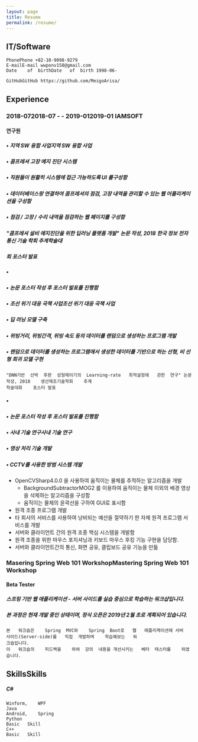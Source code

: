 ```yaml
---
layout: page
title: Resume
permalink: /resume/
---
```




## IT/Software

```
PhonePhone +82-10-9098-9279
E-mailE-mail wwponv158@gmail.com
Date	of	birthDate	of	birth 1998-06-
```
```
GitHubGitHub https://github.com/MeigoArisa/
```
## Experience

### 2018-072018-07	-	- 2019-012019-01 IAMSOFT

#### 연구원

##### • 지역	SW	융합	사업지역	SW	융합	사업

##### • 콤프레셔	고장	예지	진단	시스템

##### • 직원들이	원활히	시스템에	접근	가능하도록	UI	를구성함

##### • 데이터베이스랑	연결하여	콤프레셔의	점검,	고장	내역을	관리할	수	있는	웹	어플리케이션을	구성함

##### • 점검	/	고장	/	수리	내역을	점검하는	웹	페이지를	구성함

##### "콤프레셔	설비	예지진단을	위한	딥러닝	플랫폼	개발"	논문	작성,	2018	한국	정보	전자	통신	기술	학회	추계학술대

##### 회	포스터	발표

##### •

##### • 논문	포스터	작성	후	포스터	발표를	진행함

##### • 조선	위기	대응	국책	사업조선	위기	대응	국책	사업

##### • 딥	러닝	모델	구축

##### • 위빙거리,	위빙간격,	위빙	속도	등의	데이터를	랜덤으로	생성하는	프로그램	개발

##### • 랜덤으로	데이터를	생성하는	프로그램에서	생성한	데이터를	기반으로	하는	선형,	비	선형	회귀	모델	구현

```
"DNN기반	선박	후판	성형제어기의	Learning-rate	최적설정에	관한	연구"	논문	작성,	2018	생산제조기술학회	추계
학술대회	포스터	발표
```
##### •

##### • 논문	포스터	작성	후	포스터	발표를	진행함

##### • 사내	기술	연구사내	기술	연구

##### • 영상	처리 기술	개발

##### • CCTV를	사용한	방범	시스템	개발

- OpenCVSharp4.0.0	을	사용하여	움직이는	물체를	추적하는	알고리즘을	개발
    - BackgroundSubtractorMOG2	를	이용하여	움직이는	물체	이외의	배경	영상을	삭제하는	알고리즘을	구성함
    - 움직이는	물체의	윤곽선을	구하여	GUI로	표시함
- 원격	조종	프로그램	개발
- 타	회사의	서비스를	사용하여	낭비되는	예산을	절약하기	한	자체	원격	프로그램	서비스를	개발
- 서버와	클라이언트	간의	원격	조종	핵심	시스템을	개발함
- 원격	조종을	위한	마우스	포지셔닝과	키보드	마우스	후킹	기능	구현을	담당함.
- 서버와	클라이언트간의	통신,	화면	공유,	클립보드	공유	기능을	만듦

##### 


### Masering	Spring	Web	101	WorkshopMastering	Spring	Web	101	Workshop

#### Beta	Tester

##### 스프링	기반	웹	애플리케이션	-	서버	사이드를	실습	중심으로	학습하는	워크샵입니다.

##### 본	과정은	현재	개발	중인	상태이며,	정식	오픈은	2019년	2월	초로	계획되어	있습니다.

```
본	워크숍은	Spring	MVC와	Spring	Boot로	웹	애플리케이션에	서버	사이드(Server-side)를	직접	개발하며	학습해보는	워
크숍입니다.
이	워크숍의	피드백을	하여	강의	내용을	개선시키는	베타	테스터를	하였습니다.
```
## SkillsSkills

##### C#

```
Winform,	WPF
Java
Android,	Spring
Python
Basic	Skill
C++
Basic	Skill
```
##### 
